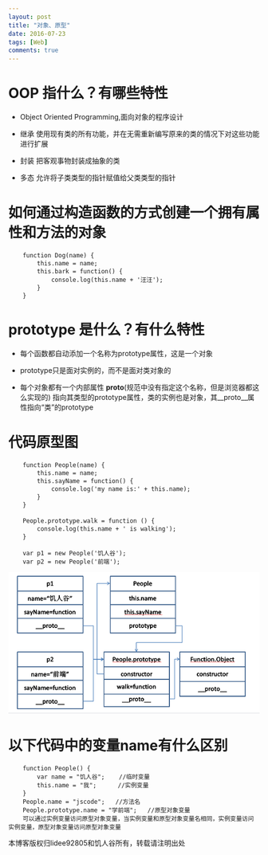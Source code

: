 ```yaml
---
layout: post
title: "对象、原型"
date: 2016-07-23
tags: [Web]
comments: true
---
```


# OOP 指什么？有哪些特性

* Object Oriented Programming,面向对象的程序设计

* 继承 使用现有类的所有功能，并在无需重新编写原来的类的情况下对这些功能进行扩展

* 封装 把客观事物封装成抽象的类

* 多态 允许将子类类型的指针赋值给父类类型的指针

# 如何通过构造函数的方式创建一个拥有属性和方法的对象

		function Dog(name) {
			this.name = name;
			this.bark = function() {
				console.log(this.name + '汪汪');
			}
		}
		
# prototype 是什么？有什么特性

* 每个函数都自动添加一个名称为prototype属性，这是一个对象

* prototype只是面对实例的，而不是面对类对象的

* 每个对象都有一个内部属性 __proto__(规范中没有指定这个名称，但是浏览器都这么实现的) 指向其类型的prototype属性，类的实例也是对象，其__proto__属性指向“类”的prototype

# 代码原型图

		function People(name) {
			this.name = name;
			this.sayName = function() {
				console.log('my name is:' + this.name);
			}
		}
		
		People.prototype.walk = function () {
			console.log(this.name + ' is walking');
		}
		
		var p1 = new People('饥人谷');
		var p2 = new People('前端');
		
![](/images/UML.png)

# 以下代码中的变量name有什么区别

		function People() {
			var name = "饥人谷";    //临时变量
			this.name = "我";      //实例变量
		}
		People.name = "jscode";   //方法名
		People.prototype.name = "学前端";   //原型对象变量
		可以通过实例变量访问原型对象变量，当实例变量和原型对象变量名相同，实例变量访问实例变量，原型对象变量访问原型对象变量
		
		


本博客版权归lidee92805和饥人谷所有，转载请注明出处





